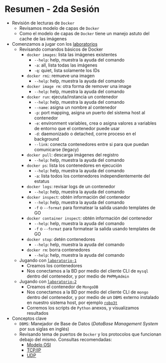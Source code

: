 # Resumen - 2da Sesión

* Revisión de lecturas de `Docker`
  * Revisamos modelo de capas de `Docker`
  * Como el modelo de capas de `Docker` tiene un manejo astuto del cache de las imágenes
* Comenzamos a jugar con los [laboratorios](../../laboratorios/)
  * Revisando comandos básicos de Docker
    * `docker images`: lista las imágenes existentes
      * `--help`: help, muestra la ayuda del comando
      * `-a`: all, lista todas las imágenes
      * `-q`: quiet, lista solamente los IDs
    * `docker rmi`: remueve una imagen
      * `--help`: help, muestra la ayuda del comando
    * `docker image rm`: otra forma de remover una image
      * `--help`: help, muestra la ayuda del comando
    * `docker run`: ejecuta/instancia un contenedor
      * `--help`: help, muestra la ayuda del comando
      * `--name`: asigna un nombre al contenedor
      * `-p`: port mapping, asigna un puerto del sistema host al contenedor
      * `-e`: environment variables, crea o asigna valores a variables de entorno que el contenedor puede usar
      * `-d`: daemonizado o detached, corre proceso en el background
      * `--link`: conecta contenedores entre si para que puedan comunicarse (legacy)
    * `docker pull`: descarga imágenes del registro
      * `--help`: help, muestra la ayuda del comando
    * `docker ps`: lista los contenedores en ejecución
      * `--help`: help, muestra la ayuda del comando
      * `-a`: lista todos los contenedores independientemente del estatus
    * `docker logs`: revisar logs de un contenedor
      * `--help`: help, muestra la ayuda del comando
    * `docker inspect`: obtén información del contenedor
      * `--help`: help, muestra la ayuda del comando
      * `-f` o `--format` para formatear la salida usando templates de GO
    * `docker container inspect`: obtén información del contenedor
      * `--help`: help, muestra la ayuda del comando
      * `-f` o `--format` para formatear la salida usando templates de GO
    * `docker stop`: detén contenedores
      * `--help`: help, muestra la ayuda del comando
    * `docker rm`: borra contenedores
      * `--help`: help, muestra la ayuda del comando
  * Jugando con [`laboratorio-1`](../../laboratorios/laboratorio-1/)
    * Creamos los contenedores
    * Nos conectamos a la BD por medio del cliente CLI de `mysql` dentro del contenedor, y por medio de `PHPMyAdmin`
  * Jugando con [`laboratorio-2`](../../laboratorios/laboratorio-2/)
    * Creamos el contenedor de `MongoDB`
    * Nos conectamos a la BD por medio del cliente CLI de `mongo` dentro del contenedor, y por medio de un `DBMS` externo instalado en nuestro sistema host, por ejemplo [`robo3t`](https://robomongo.org/)
    * Corremos los scripts de `Python` anexos, y visualizamos resultados
* Conceptos clave
  * `DBMS`: Manejador de Base de Datos (_DataBase Management System_ por sus siglas en inglés)
  * Revisando tema de puertos de `Docker` y los protocolos que funcionan debajo del mismo. Consultas recomendadas:
    * [Modelo OSI](https://www.ionos.mx/digitalguide/servidores/know-how/el-modelo-osi-un-referente-para-normas-y-protocolos/)
    * [TCP/IP](https://openwebinars.net/blog/que-es-tcpip/)
    * [UDP](https://infotecs.mx/blog/protocolo-udp.html)
